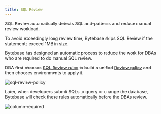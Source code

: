 ```yaml
---
title: SQL Review
---
```


SQL Review automatically detects SQL anti-patterns and reduce manual review workload.

<HintBlock type="info">

To avoid exceedingly long review time, Bytebase skips SQL Review if the statements exceed 1MB in size.

</HintBlock>

Bytebase has designed an automatic process to reduce the work for DBAs who are required to do manual SQL review.

DBA first chooses [SQL Review rules](/docs/sql-review/review-rules) to build a unified [Review policy](/docs/sql-review/review-policy) and then chooses environments to apply it.

![sql-review-policy](/content/docs/sql-review/sql-review-policy.webp)

Later, when developers submit SQLs to query or change the database, Bytebase will check these rules automatically before the DBAs review.

![column-required](/content/docs/sql-review/schema-review-column-required.webp)
